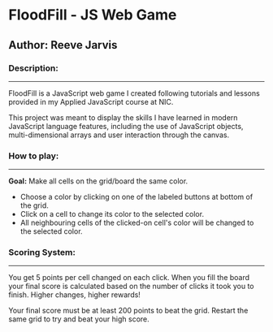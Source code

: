# **FloodFill - JS Web Game**

## **Author:** Reeve Jarvis

### **Description:**
---
FloodFill is a JavaScript web game I created following tutorials and lessons provided in my Applied JavaScript course at NIC.
  
This project was meant to display the skills I have learned in modern JavaScript language features, including the use of JavaScript objects, multi-dimensional arrays and user interaction through the canvas.

### **How to play:**
---
**Goal:** Make all cells on the grid/board the same color.
  
- Choose a color by clicking on one of the labeled buttons at bottom of the grid.
- Click on a cell to change its color to the selected color.
- All neighbouring cells of the clicked-on cell's color will be changed to the selected color.
  
### **Scoring System:**
---
You get 5 points per cell changed on each click. When you fill the board your final score is calculated based on the number of clicks it took you to finish. Higher changes, higher rewards!
  
Your final score must be at least 200 points to beat the grid. Restart the same grid to try and beat your high score.
